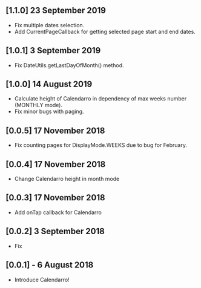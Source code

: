 ## [1.1.0] 23 September 2019

* Fix multiple dates selection.
* Add CurrentPageCallback for getting selected page start and end dates.

## [1.0.1] 3 September 2019

* Fix DateUtils.getLastDayOfMonth() method.

## [1.0.0] 14 August 2019

* Calculate height of Calendarro in dependency of max weeks number (MONTHLY mode).
* Fix minor bugs with paging.

## [0.0.5] 17 November 2018

* Fix counting pages for DisplayMode.WEEKS due to bug for February.

## [0.0.4] 17 November 2018

* Change Calendarro height in month mode

## [0.0.3] 17 November 2018

* Add onTap callback for Calendarro

## [0.0.2] 3 September 2018

* Fix

## [0.0.1] - 6 August 2018

* Introduce Calendarro!


